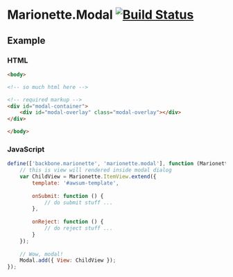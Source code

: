 # Marionette.Modal [![Build Status](https://travis-ci.org/Raidix/Marionette.Modal.svg?branch=master)](https://travis-ci.org/Raidix/Marionette.Modal)
## Example

### HTML
```html
<body>

<!-- so much html here -->

<!-- required markup -->
<div id="modal-container">
    <div id="modal-overlay" class="modal-overlay"></div>
</div>

</body>
```

### JavaScript
```javascript
define(['backbone.marionette', 'marionette.modal'], function (Marionette, Modal) {
    // this is view will rendered inside modal dialog
    var ChildView = Marionette.ItemView.extend({
        template: '#awsum-template',
        
        onSubmit: function () {
            // do submit stuff ...
        },
        
        onReject: function () {
            // do reject stuff ...
        }
    });
    
    // Wow, modal!
    Modal.add({ View: ChildView });
});
```
